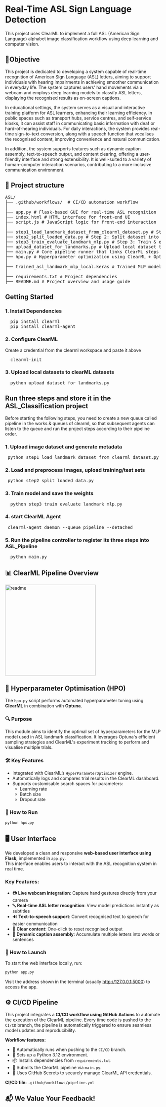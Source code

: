 
# Real-Time ASL Sign Language Detection
This project uses ClearML to implement a full ASL (American Sign Language) alphabet image classification workflow using deep learning and computer vision.

## 🎯Objective
This project is dedicated to developing a system capable of real-time recognition of American Sign Language (ASL) letters, aiming to support individuals with hearing impairments in achieving smoother communication in everyday life. The system captures users' hand movements via a webcam and employs deep learning models to classify ASL letters, displaying the recognised results as on-screen captions.

In educational settings, the system serves as a visual and interactive training platform for ASL learners, enhancing their learning efficiency. In public spaces such as transport hubs, service centres, and self-service kiosks, it can assist staff in communicating basic information with deaf or hard-of-hearing individuals. For daily interactions, the system provides real-time sign-to-text conversion, along with a speech function that vocalises the recognised content, improving convenience and natural communication.

In addition, the system supports features such as dynamic caption assembly, text-to-speech output, and content clearing, offering a user-friendly interface and strong extensibility. It is well-suited to a variety of human–computer interaction scenarios, contributing to a more inclusive communication environment.


## 🚀 Project structure
<pre>
ASL/
├── .github/workflows/  # CI/CD automation workflow
│
├── app.py # Flask-based GUI for real-time ASL recognition
├── index.html # HTML interface for front-end UI
├── script.js # JavaScript logic for front-end interaction
│
├── step1_load_landmark_dataset_from_clearml_dataset.py # Step 1: Load dataset from ClearML
├── step2_split_loaded_data.py # Step 2: Split dataset into train/test sets
├── step3_train_evaluate_landmark_mlp.py # Step 3: Train & evaluate model
├── upload_dataset_for_landmarks.py # Upload local dataset to ClearML
├── main.py # Core pipeline runner that links ClearML steps
├── hpo.py # Hyperparameter optimization using ClearML + Optuna
│
├── trained_asl_landmark_mlp_local.keras # Trained MLP model
│
├── requirements.txt # Project dependencies
├── README.md # Project overview and usage guide
</pre>
## Getting Started
### 1. Install Dependencies
<pre>
  pip install clearml
  pip install clearml-agent
</pre>
### 2. Configure ClearML
Create a credential from the clearml workspace and paste it above
<pre>
  clearml-init
</pre>
### 3. Upload local datasets to clearML datasets
<pre>
  python upload_dataset_for_landmarks.py
</pre>
## Run three steps and store it in the ASL_Classification project
Before starting the following steps, you need to create a new queue called pipeline in the works & queues of clearml, so that subsequent agents can listen to the queue and run the project steps according to their pipeline order.
### 1. Upload image dataset and generate metadata
 <pre> python step1_load_landmark_dataset_from_clearml_dataset.py</pre>
### 2. Load and preprocess images, upload training/test sets
  <pre> python step2_split_loaded_data.py</pre>
### 3. Train model and save the weights
   <pre>  python step3_train_evaluate_landmark_mlp.py  </pre> 
### 4. start ClearML Agent
  <pre> clearml-agent daemon --queue pipeline --detached  </pre> 
### 5. Run the pipeline controller to register its three steps into ASL_Pipeline
   <pre>  python main.py  </pre> 

## 📊 ClearML Pipeline Overview

<img width="293" alt="readme" src="https://github.com/user-attachments/assets/a003b172-2e23-4041-95c2-804cfe1ee946" />

## 🧪 Hyperparameter Optimisation (HPO)

The `hpo.py` script performs automated hyperparameter tuning using **ClearML** in combination with **Optuna**.

### 🔍 Purpose
This module aims to identify the optimal set of hyperparameters for the MLP model used in ASL landmark classification. It leverages Optuna's efficient sampling strategies and ClearML's experiment tracking to perform and visualise multiple trials.

### 🛠️ Key Features
- Integrated with ClearML’s `HyperParameterOptimizer` engine.
- Automatically logs and compares trial results in the ClearML dashboard.
- Supports customisable search spaces for parameters:
  - Learning rate
  - Batch size
  - Dropout rate

### 🚀 How to Run
```bash
python hpo.py
```

## 🖥️ User Interface

We developed a clean and responsive **web-based user interface using Flask**, implemented in `app.py`.  
This interface enables users to interact with the ASL recognition system in real time.

### Key Features:
- 📷 **Live webcam integration**: Capture hand gestures directly from your camera  
- 🔤 **Real-time ASL letter recognition**: View model predictions instantly as subtitles  
- 🔊 **Text-to-speech support**: Convert recognised text to speech for easier communication  
- 🧹 **Clear content**: One-click to reset recognised output  
- 💬 **Dynamic caption assembly**: Accumulate multiple letters into words or sentences

### 🚀 How to Launch

To start the web interface locally, run:
```bash
python app.py
```
Visit the address shown in the terminal (usually http://127.0.0.1:5000) to access the app.


## ⚙️ CI/CD Pipeline

This project integrates a **CI/CD workflow using GitHub Actions** to automate the execution of the ClearML pipeline. Every time code is pushed to the `CI/CD` branch, the pipeline is automatically triggered to ensure seamless model updates and reproducibility.

**Workflow features:**
- 🔁 Automatically runs when pushing to the `CI/CD` branch.
- 🐍 Sets up a Python 3.12 environment.
- 📦 Installs dependencies from `requirements.txt`.
- 🚀 Submits the ClearML pipeline via `main.py`.
- 🔐 Uses GitHub Secrets to securely manage ClearML API credentials.

**CI/CD file:** `.github/workflows/pipeline.yml`

## 📬 We Value Your Feedback!